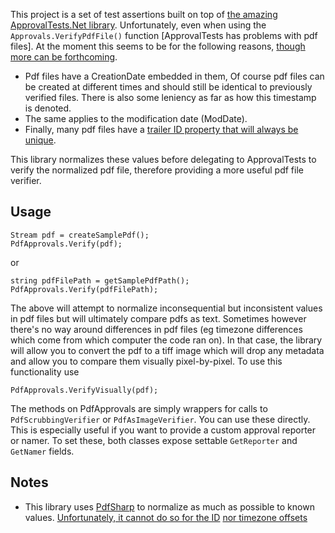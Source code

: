 This project is a set of test assertions built on top of [the amazing ApprovalTests.Net library](https://github.com/approvals/ApprovalTests.Net/). Unfortunately, even when using the `Approvals.VerifyPdfFile()` function [ApprovalTests has problems with pdf files]. At the moment this seems to be for the following reasons, [though more can be forthcoming](http://stackoverflow.com/questions/20039691/reason-why-pdf-files-have-differences).

* Pdf files have a CreationDate embedded in them, Of course pdf files can be created at different times and should still be identical to previously verified files. There is also some leniency as far as how this timestamp is denoted.
* The same applies to the modification date (ModDate).
* Finally, many pdf files have a [trailer ID property that will always be unique](http://stackoverflow.com/questions/20085899/what-is-the-id-field-in-a-pdf-file/20091203?noredirect=1#20091203).

This library normalizes these values before delegating to ApprovalTests to verify the normalized pdf file, therefore providing a more useful pdf file verifier.

## Usage

	Stream pdf = createSamplePdf();
    PdfApprovals.Verify(pdf);
        
or
	
	string pdfFilePath = getSamplePdfPath();
    PdfApprovals.Verify(pdfFilePath);

The above will attempt to normalize inconsequential but inconsistent values in pdf files but will ultimately compare pdfs as text. Sometimes however there's no way around differences in pdf files (eg timezone differences which come from which computer the code ran on). In that case, the library will allow you to convert the pdf to a tiff image which will drop any metadata and allow you to compare them visually pixel-by-pixel. To use this functionality use

    PdfApprovals.VerifyVisually(pdf);

The methods on PdfApprovals are simply wrappers for calls to `PdfScrubbingVerifier` or `PdfAsImageVerifier`. You can use these directly. This is especially useful if you want to provide a custom approval reporter or namer. To set these, both classes expose settable `GetReporter` and `GetNamer` fields.

## Notes

* This library uses [PdfSharp](http://pdfsharp.com/PDFsharp/) to normalize as much as possible to known values. [Unfortunately, it cannot do so for the ID](http://forum.pdfsharp.net/viewtopic.php?f=2&t=2656&p=7644#p7644) [nor timezone offsets](//https://pdfsharp.codeplex.com/workitem/16846)